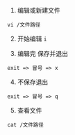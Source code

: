 
1. 编辑或新建文件

`vi /文件路径`

2. 开始编辑 `i`

3. 编辑完 保存并退出

`exit => 冒号 => x`

4. 不保存退出

`exit => 冒号 => q`

5. 查看文件

`cat /文件路径`
